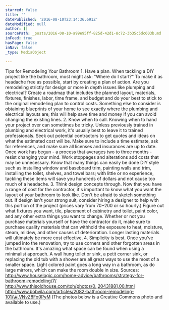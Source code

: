 ```yaml
---
starred: false
title: ''
datePublished: '2016-08-10T23:14:36.691Z'
dateModified: null
author: []
sourcePath: _posts/2016-08-10-a99e95ff-825d-42d1-8c72-3b35c5dc603b.md
inFeed: true
hasPage: false
inNav: false
_type: MediaObject

---
```

Tips for Remodeling Your Bathroom 1\. Have a plan. When tackling a DIY project like the bathroom, most might ask: "Where do I start?" To make it as headache free as possible, start by creating a plan of action. Are you remodeling strictly for design or more in depth issues like plumping and electrical? Create a roadmap that includes the planned layout, materials, fixtures, finishes, labor, time frame, and budget and do your best to stick to the original remodeling plan to control costs. Something else to consider is obtaining blueprints of your home to see exactly where the plumbing and electrical layouts are; this will help save time and money if you can avoid changing the existing lines. 2\. Know when to call. Knowing when to hand your project over can sometimes be tricky. Unless previously trained in plumbing and electrical work, it's usually best to leave it to trained professionals. Seek out potential contractors to get quotes and ideas on what the estimated cost will be. Make sure to include a time estimate, ask for references, and make sure all licenses and insurances are up to date. Once work has begun - a process that averages two to three months - resist changing your mind. Work stoppages and alterations add costs that may be unnecessary. Know that many things can easily be done DIY style such as installing window and baseboard trim, painting walls and trim, installing the toilet, shelves, and towel bars; with little or no experience, tackling these items will save you hundreds of dollars and not cause too much of a headache. 3\. Think design concepts through. Now that you have a range of cost for the contractor, it's important to know what you want the layout of your bathroom to look like. Don't be afraid to sketch something out. If design isn't your strong suit, consider hiring a designer to help with this portion of the project (prices vary from $70-$200 or so hourly.) Figure out what fixtures you want, tile, placement of cabinetry and toilet, paint color, and any other extra things you want to change. Whether or not you purchase materials yourself or have the contractor do it, make sure to purchase quality materials that can withhold the exposure to heat, moisture, steam, mildew, and other causes of deterioration. Longer lasting materials will ultimately be more cost effective. 4\. Simplicity is best. Once you've jumped into the renovation, try to use corners and other forgotten areas in the bathroom. It's amazing what space can be found when using a minimalist approach. A wall hung toilet or sink, a petit corner sink, or replacing the old tub with a shower are all great ways to use the most of a smaller space. Light colored paint goes a long way in a bathroom, as do large mirrors, which can make the room double in size. Sources: http://www.houselogic.com/home-advice/bathrooms/strategy-for-bathroom-remodeling/7/ http://www.thisoldhouse.com/toh/photos/0,,20431881,00.html http://www.bobvila.com/articles/2082-bathroom-remodeling-101/\#.VNvZ8Fo0PyM (The photos below is a Creative Commons photo and available to use.)